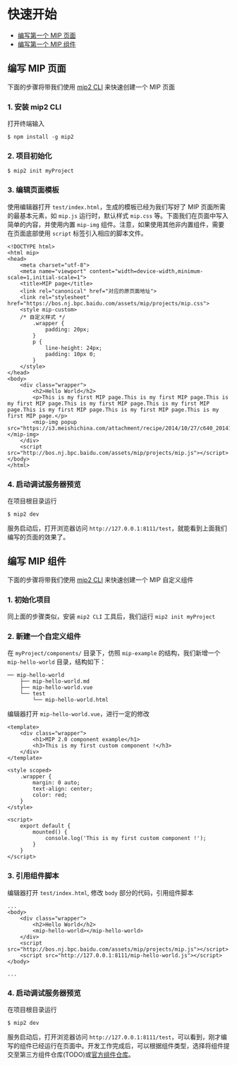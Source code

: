# 快速开始

- [编写第一个 MIP 页面](#编写-MIP-页面)
- [编写第一个 MIP 组件](#编写-MIP-组件)

## 编写 MIP 页面

下面的步骤将带我们使用 [mip2 CLI](./cli-usage.md) 来快速创建一个 MIP 页面

### 1. 安装 mip2 CLI

打开终端输入

```
$ npm install -g mip2
```

### 2. 项目初始化

```
$ mip2 init myProject
```

### 3. 编辑页面模板

使用编辑器打开 `test/index.html`，生成的模板已经为我们写好了 MIP 页面所需的最基本元素，如 `mip.js` 运行时，默认样式 `mip.css` 等。下面我们在页面中写入简单的内容，并使用内置 `mip-img` 组件。注意，如果使用其他非内置组件，需要在页面底部使用 `script` 标签引入相应的脚本文件。

```
<!DOCTYPE html>
<html mip>
<head>
    <meta charset="utf-8">
    <meta name="viewport" content="width=device-width,minimum-scale=1,initial-scale=1">
    <title>MIP page</title>
    <link rel="canonical" href="对应的原页面地址">
    <link rel="stylesheet" href="https://bos.nj.bpc.baidu.com/assets/mip/projects/mip.css">
    <style mip-custom>
    /* 自定义样式 */
        .wrapper {
            padding: 20px;
        }
        p {
            line-height: 24px;
            padding: 10px 0;
        }
    </style>
</head>
<body>
    <div class="wrapper">
        <h2>Hello World</h2>
        <p>This is my first MIP page.This is my first MIP page.This is my first MIP page.This is my first MIP page.This is my first MIP page.This is my first MIP page.This is my first MIP page.This is my first MIP page.</p>
        <mip-img popup src="https://i3.meishichina.com/attachment/recipe/2014/10/27/c640_20141027211913820385989.jpg@!c640"></mip-img>
    </div>
    <script src="http://bos.nj.bpc.baidu.com/assets/mip/projects/mip.js"></script>
</body>
</html>
```

### 4. 启动调试服务器预览

在项目根目录运行

```
$ mip2 dev
```

服务启动后，打开浏览器访问 `http://127.0.0.1:8111/test`，就能看到上面我们编写的页面的效果了。


## 编写 MIP 组件

下面的步骤将带我们使用 [mip2 CLI](./cli-usage.md) 来快速创建一个 MIP 自定义组件

### 1. 初始化项目

同上面的步骤类似，安装 `mip2 CLI` 工具后，我们运行 `mip2 init myProject`

### 2. 新建一个自定义组件

在 `myProject/components/` 目录下，仿照 `mip-example` 的结构，我们新增一个 `mip-hello-world` 目录，结构如下：

```
── mip-hello-world
    ├── mip-hello-world.md
    ├── mip-hello-world.vue
    └── test
        └── mip-hello-world.html
```

编辑器打开 `mip-hello-world.vue`，进行一定的修改

```
<template>
    <div class="wrapper">
        <h1>MIP 2.0 component example</h1>
        <h3>This is my first custom component !</h3>
    </div>
</template>

<style scoped>
    .wrapper {
        margin: 0 auto;
        text-align: center;
        color: red;
    }
</style>

<script>
    export default {
        mounted() {
            console.log('This is my first custom component !');
        }
    }
</script>

```

### 3. 引用组件脚本

编辑器打开 `test/index.html`, 修改 `body` 部分的代码，引用组件脚本

```
...
<body>
    <div class="wrapper">
        <h2>Hello World</h2>
        <mip-hello-world></mip-hello-world>
    </div>
    <script src="http://bos.nj.bpc.baidu.com/assets/mip/projects/mip.js"></script>
    <script src="http://127.0.0.1:8111/mip-hello-world.js"></script>
</body>

...
```

### 4. 启动调试服务器预览

在项目根目录运行

```
$ mip2 dev
```

服务启动后，打开浏览器访问 `http://127.0.0.1:8111/test`，可以看到，刚才编写的组件已经运行在页面中。开发工作完成后，可以根据组件类型，选择将组件提交至第三方组件仓库(TODO)或[官方组件仓库](./contribute-to-official-repo.md)。


